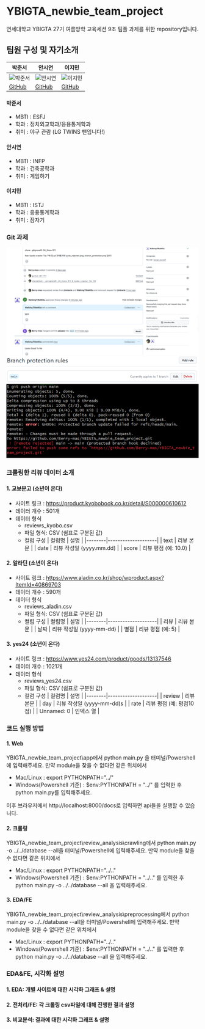 # YBIGTA_newbie_team_project

연세대학교 YBIGTA 27기 여름방학 교육세션 9조 팀플 과제를 위한 repository입니다.

## 팀원 구성 및 자기소개

| 박준서                                                           | 안시연                                                           | 이지민                                                           |
| ---------------------------------------------------------------- | ---------------------------------------------------------------- | ---------------------------------------------------------------- |
| ![박준서](https://avatars.githubusercontent.com/u/106491547?v=4) | ![안시연](https://avatars.githubusercontent.com/u/106491548?v=4) | ![이지민](https://avatars.githubusercontent.com/u/106491549?v=4) |
| [GitHub](https://github.com/Berry-mas)                           | [GitHub](https://github.com/WalkingTiRaMiSu)                     | [GitHub](https://github.com/jimiracle)                           |

#### 박준서

- MBTI : ESFJ
- 학과 : 정치외교학과/응용통계학과
- 취미 : 야구 관람 (LG TWINS 팬입니다!)

#### 안시연

- MBTI : INFP
- 학과 : 건축공학과
- 취미 : 게임하기

#### 이지민

- MBTI : ISTJ
- 학과 : 응용통계학과
- 취미 : 잠자기

### **Git 과제**

![alt text](github/review_and_merged.png) ![alt text](github/branch_protection.png) ![alt text](github/push_rejected.png)

### **크롤링한 리뷰 데이터 소개**

#### 1. 교보문고 (소년이 온다)

- 사이트 링크 : https://product.kyobobook.co.kr/detail/S000000610612
- 데이터 개수 : 501개
- 데이터 형식
  - reviews_kyobo.csv
  - 파일 형식: CSV (쉼표로 구분된 값)
  - 컬럼 구성
    | 컬럼명 | 설명 |
    |--------|--------------------|
    | text | 리뷰 본문 |
    | date | 리뷰 작성일 (yyyy.mm.dd) |
    | score | 리뷰 평점 (예: 10.0) |

#### 2. 알라딘 (소년이 온다)

- 사이트 링크 : https://www.aladin.co.kr/shop/wproduct.aspx?ItemId=40869703
- 데이터 개수 : 590개
- 데이터 형식
  - reviews_aladin.csv
  - 파일 형식: CSV (쉼표로 구분된 값)
  - 컬럼 구성
    | 컬럼명 | 설명 |
    |--------|--------------------|
    | 리뷰 | 리뷰 본문 |
    | 날짜 | 리뷰 작성일 (yyyy-mm-dd) |
    | 별점 | 리뷰 평점 (예: 5) |

#### 3. yes24 (소년이 온다)

- 사이트 링크 : https://www.yes24.com/product/goods/13137546
- 데이터 개수 : 1021개
- 데이터 형식
  - reviews_yes24.csv
  - 파일 형식: CSV (쉼표로 구분된 값)
  - 컬럼 구성
    | 컬럼명 | 설명 |
    |--------|--------------------|
    | review | 리뷰 본문 |
    | day | 리뷰 작성일 (yyyy-mm-dd)s |
    | rate | 리뷰 평점 (예: 평점10점) |
    | Unnamed: 0 | 인덱스 열 |

### **코드 실행 방법**

#### 1. Web

YBIGTA_newbie_team_project\app에서
python main.py 을 터미널/Powershell에 입력해주세요.
만약 module을 찾을 수 없다면 같은 위치에서

- Mac/Linux : export PYTHONPATH="../"
- Windows(Powershell 기준) : $env:PYTHONPATH = "../"
  를 입력한 후 python main.py를 입력해주세요.

이후 브라우저에서 http://localhost:8000/docs로 입력하면 api들을 실행할 수 있습니다.

#### 2. 크롤링

YBIGTA_newbie_team_project\review_analysis\crawling에서
python main.py -o ../../database --all을 터미널/Powershell에 입력해주세요.
만약 module을 찾을 수 없다면 같은 위치에서

- Mac/Linux : export PYTHONPATH="../.."
- Windows(Powershell 기준) : $env:PYTHONPATH = "../.."
  를 입력한 후 python main.py -o ../../database --all 을 입력해주세요.

#### 3. EDA/FE

YBIGTA_newbie_team_project\review_analysis\preprocessing에서
python main.py -o ../../database --all을 터미널/Powershell에 입력해주세요.
만약 module을 찾을 수 없다면 같은 위치에서

- Mac/Linux : export PYTHONPATH="../.."
- Windows(Powershell 기준) : $env:PYTHONPATH = "../.."
  를 입력한 후 python main.py -o ../../database --all 을 입력해주세요.

### **EDA&FE, 시각화 설명**

#### 1. EDA: 개별 사이트에 대한 시각화 그래프 & 설명

#### 2. 전처리/FE: 각 크롤링 csv파일에 대해 진행한 결과 설명

#### 3. 비교분석: 결과에 대한 시각화 그래프 & 설명
